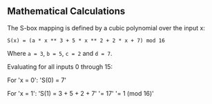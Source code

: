## Mathematical Calculations

The S-box mapping is defined by a cubic polynomial over the input x:

`S(x) = (a * x ** 3 + 5 * x ** 2 + 2 * x + 7) mod 16`

Where `a = 3`, `b = 5`, `c = 2` and `d = 7`.

Evaluating for all inputs 0 through 15:

For 'x = 0':
'S(0) = 7'

For 'x = 1':
'S(1) = 3 + 5 + 2 + 7'
'= 17'
'= 1 (mod 16)'

